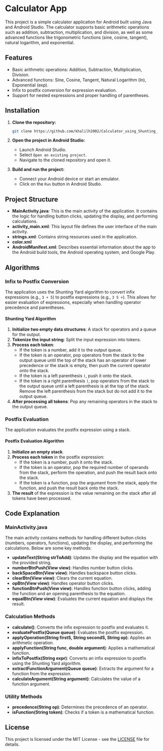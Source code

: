 # Calculator App

This project is a simple calculator application for Android built using Java and Android Studio. The calculator supports basic arithmetic operations such as addition, subtraction, multiplication, and division, as well as some advanced functions like trigonometric functions (sine, cosine, tangent), natural logarithm, and exponential.

## Features

- Basic arithmetic operations: Addition, Subtraction, Multiplication, Division.
- Advanced functions: Sine, Cosine, Tangent, Natural Logarithm (ln), Exponential (exp).
- Infix to postfix conversion for expression evaluation.
- Support for nested expressions and proper handling of parentheses.

## Installation

1. **Clone the repository:**
    ```bash
    git clone https://github.com/khalilh2002/Calculator_using_Shunting_yard_algorithm.git
    ```

2. **Open the project in Android Studio:**
    - Launch Android Studio.
    - Select `Open an existing project`.
    - Navigate to the cloned repository and open it.

3. **Build and run the project:**
    - Connect your Android device or start an emulator.
    - Click on the `Run` button in Android Studio.

## Project Structure

- **MainActivity.java**: This is the main activity of the application. It contains the logic for handling button clicks, updating the display, and performing calculations.
- **activity_main.xml**: This layout file defines the user interface of the main activity.
- **strings.xml**: Contains string resources used in the application.
- **color.xml**
- **AndroidManifest.xml**: Describes essential information about the app to the Android build tools, the Android operating system, and Google Play.

## Algorithms

### Infix to Postfix Conversion

The application uses the Shunting Yard algorithm to convert infix expressions (e.g., `3 + 5`) to postfix expressions (e.g., `3 5 +`). This allows for easier evaluation of expressions, especially when handling operator precedence and parentheses.

#### Shunting Yard Algorithm

1. **Initialize two empty data structures**: A stack for operators and a queue for the output.
2. **Tokenize the input string**: Split the input expression into tokens.
3. **Process each token**:
    - If the token is a number, add it to the output queue.
    - If the token is an operator, pop operators from the stack to the output queue until the top of the stack has an operator of lower precedence or the stack is empty, then push the current operator onto the stack.
    - If the token is a left parenthesis `(`, push it onto the stack.
    - If the token is a right parenthesis `)`, pop operators from the stack to the output queue until a left parenthesis is at the top of the stack. Remove the left parenthesis from the stack but do not add it to the output queue.
4. **After processing all tokens**: Pop any remaining operators in the stack to the output queue.

### Postfix Evaluation

The application evaluates the postfix expression using a stack.

#### Postfix Evaluation Algorithm

1. **Initialize an empty stack**.
2. **Process each token** in the postfix expression:
    - If the token is a number, push it onto the stack.
    - If the token is an operator, pop the required number of operands from the stack, perform the operation, and push the result back onto the stack.
    - If the token is a function, pop the argument from the stack, apply the function, and push the result back onto the stack.
3. **The result** of the expression is the value remaining on the stack after all tokens have been processed.

## Code Explanation

### MainActivity.java

The main activity contains methods for handling different button clicks (numbers, operators, functions), updating the display, and performing the calculations. Below are some key methods:

- **updateText(String strToAdd)**: Updates the display and the equation with the provided string.
- **numberBtnPush(View view)**: Handles number button clicks.
- **backSpaceBtn(View view)**: Handles backspace button clicks.
- **clearBtn(View view)**: Clears the current equation.
- **opBtn(View view)**: Handles operator button clicks.
- **functionBtnPush(View view)**: Handles function button clicks, adding the function and an opening parenthesis to the equation.
- **equalBtn(View view)**: Evaluates the current equation and displays the result.

### Calculation Methods

- **calculate()**: Converts the infix expression to postfix and evaluates it.
- **evaluatePostfix(Queue<String> queue)**: Evaluates the postfix expression.
- **applyOperation(String firstS, String secondS, String op)**: Applies an arithmetic operation.
- **applyFunction(String func, double argument)**: Applies a mathematical function.
- **infixToPostfix(String expr)**: Converts an infix expression to postfix using the Shunting Yard algorithm.
- **extractFunctionArgument(Queue<String> queue)**: Extracts the argument for a function from the expression.
- **calculateArgument(String argument)**: Calculates the value of a function argument.

### Utility Methods

- **precedence(String op)**: Determines the precedence of an operator.
- **isFunction(String token)**: Checks if a token is a mathematical function.

## License

This project is licensed under the MIT License - see the [LICENSE](LICENSE) file for details.
